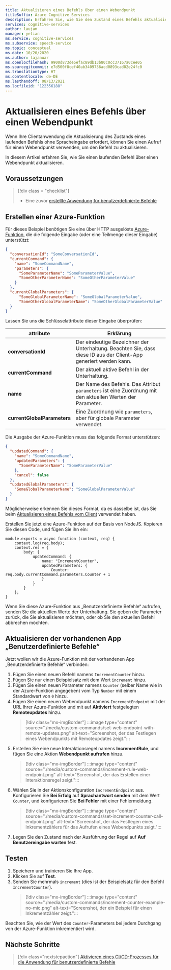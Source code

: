```yaml
---
title: Aktualisieren eines Befehls über einen Webendpunkt
titleSuffix: Azure Cognitive Services
description: Erfahren Sie, wie Sie den Zustand eines Befehls aktualisieren, indem Sie einen Aufruf an einen Webendpunkt verwenden.
services: cognitive-services
author: laujan
manager: yetian
ms.service: cognitive-services
ms.subservice: speech-service
ms.topic: conceptual
ms.date: 10/20/2020
ms.author: lajanuar
ms.openlocfilehash: 9900d873de5efac89db13b80c0cc37167a0cee05
ms.sourcegitcommit: e7d500f8cef40ab3409736acd0893cad02e24fc0
ms.translationtype: HT
ms.contentlocale: de-DE
ms.lasthandoff: 08/13/2021
ms.locfileid: "122356188"
---
```

# <a name="update-a-command-from-a-web-endpoint"></a>Aktualisieren eines Befehls über einen Webendpunkt

Wenn Ihre Clientanwendung die Aktualisierung des Zustands eines laufenden Befehls ohne Spracheingabe erfordert, können Sie einen Aufruf für einen Webendpunkt verwenden, um den Befehl zu aktualisieren.

In diesem Artikel erfahren Sie, wie Sie einen laufenden Befehl über einen Webendpunkt aktualisieren.

## <a name="prerequisites"></a>Voraussetzungen
> [!div class = "checklist"]
> * Eine zuvor [erstellte Anwendung für benutzerdefinierte Befehle](quickstart-custom-commands-application.md)

## <a name="create-an-azure-function"></a>Erstellen einer Azure-Funktion 

Für dieses Beispiel benötigen Sie eine über HTTP ausgelöste [Azure-Funktion](../../azure-functions/index.yml), die die folgende Eingabe (oder eine Teilmenge dieser Eingabe) unterstützt:

```JSON
{
  "conversationId": "SomeConversationId",
  "currentCommand": {
    "name": "SomeCommandName",
    "parameters": {
      "SomeParameterName": "SomeParameterValue",
      "SomeOtherParameterName": "SomeOtherParameterValue"
    }
  },
  "currentGlobalParameters": {
      "SomeGlobalParameterName": "SomeGlobalParameterValue",
      "SomeOtherGlobalParameterName": "SomeOtherGlobalParameterValue"
  }
}
```

Lassen Sie uns die Schlüsselattribute dieser Eingabe überprüfen:

| attribute | Erklärung |
| ---------------- | --------------------------------------------------------------------------------------------------------------------------- |
| **conversationId** | Der eindeutige Bezeichner der Unterhaltung. Beachten Sie, dass diese ID aus der Client-App generiert werden kann. |
| **currentCommand** | Der aktuell aktive Befehl in der Unterhaltung. |
| **name** | Der Name des Befehls. Das Attribut `parameters` ist eine Zuordnung mit den aktuellen Werten der Parameter. |
| **currentGlobalParameters** | Eine Zuordnung wie `parameters`, aber für globale Parameter verwendet. |

Die Ausgabe der Azure-Funktion muss das folgende Format unterstützen:

```JSON
{
  "updatedCommand": {
    "name": "SomeCommandName",
    "updatedParameters": {
      "SomeParameterName": "SomeParameterValue"
    },
    "cancel": false
  },
  "updatedGlobalParameters": {
    "SomeGlobalParameterName": "SomeGlobalParameterValue"
  }
}
```

Möglicherweise erkennen Sie dieses Format, da es dasselbe ist, das Sie beim [Aktualisieren eines Befehls vom Client](./how-to-custom-commands-update-command-from-client.md) verwendet haben. 

Erstellen Sie jetzt eine Azure-Funktion auf der Basis von NodeJS. Kopieren Sie diesen Code, und fügen Sie ihn ein:

```nodejs
module.exports = async function (context, req) {
    context.log(req.body);
    context.res = {
        body: {
            updatedCommand: {
                name: "IncrementCounter",
                updatedParameters: {
                    Counter: req.body.currentCommand.parameters.Counter + 1
                }
            }
        }
    };
}
```

Wenn Sie diese Azure-Funktion aus „Benutzerdefinierte Befehle“ aufrufen, senden Sie die aktuellen Werte der Unterhaltung. Sie geben die Parameter zurück, die Sie aktualisieren möchten, oder ob Sie den aktuellen Befehl abbrechen möchten.

## <a name="update-the-existing-custom-commands-app"></a>Aktualisieren der vorhandenen App „Benutzerdefinierte Befehle“

Jetzt wollen wir die Azure-Funktion mit der vorhandenen App „Benutzerdefinierte Befehle“ verbinden:

1. Fügen Sie einen neuen Befehl namens `IncrementCounter` hinzu.
1. Fügen Sie nur einen Beispielsatz mit dem Wert `increment` hinzu.
1. Fügen Sie einen neuen Parameter namens `Counter` (selber Name wie in der Azure-Funktion angegeben) vom Typ `Number` mit einem Standardwert von `0` hinzu.
1. Fügen Sie einen neuen Webendpunkt namens `IncrementEndpoint` mit der URL Ihrer Azure-Funktion und mit auf **Aktiviert** festgelegten **Remoteupdates** hinzu.
    > [!div class="mx-imgBorder"]
    > :::image type="content" source="./media/custom-commands/set-web-endpoint-with-remote-updates.png" alt-text="Screenshot, der das Festlegen eines Webendpunkts mit Remoteupdates zeigt.":::
1. Erstellen Sie eine neue Interaktionsregel namens **IncrementRule**, und fügen Sie eine Aktion **Webendpunkt aufrufen** hinzu.
    > [!div class="mx-imgBorder"]
    > :::image type="content" source="./media/custom-commands/increment-rule-web-endpoint.png" alt-text="Screenshot, der das Erstellen einer Interaktionsregel zeigt.":::
1. Wählen Sie in der Aktionskonfiguration `IncrementEndpoint` aus. Konfigurieren Sie **Bei Erfolg** auf **Sprachantwort senden** mit dem Wert `Counter`, und konfigurieren Sie **Bei Fehler** mit einer Fehlermeldung.
    > [!div class="mx-imgBorder"]
    > :::image type="content" source="./media/custom-commands/set-increment-counter-call-endpoint.png" alt-text="Screenshot, der das Festlegen eines Inkrementzählers für das Aufrufen eines Webendpunkts zeigt.":::
1. Legen Sie den Zustand nach der Ausführung der Regel auf **Auf Benutzereingabe warten** fest.

## <a name="test-it"></a>Testen

1. Speichern und trainieren Sie Ihre App.
1. Klicken Sie auf **Test**.
1. Senden Sie mehrmals `increment` (dies ist der Beispielsatz für den Befehl `IncrementCounter`).
    > [!div class="mx-imgBorder"]
    > :::image type="content" source="./media/custom-commands/increment-counter-example-no-mic.png" alt-text="Screenshot, der ein Beispiel für einen Inkrementzähler zeigt.":::

Beachten Sie, wie der Wert des `Counter`-Parameters bei jedem Durchgang von der Azure-Funktion inkrementiert wird.

## <a name="next-steps"></a>Nächste Schritte

> [!div class="nextstepaction"]
> [Aktivieren eines CI/CD-Prozesses für die Anwendung für benutzerdefinierte Befehle](./how-to-custom-commands-deploy-cicd.md)